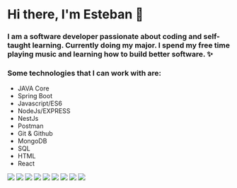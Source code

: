 # Hi there, I'm **Esteban** 👋


### I am a software developer passionate about coding and self-taught learning. Currently doing my major. I spend my free time playing music and learning how to build better software. ✨


### Some technologies that I can work with are:


- JAVA Core  
- Spring Boot 
- Javascript/ES6 
- NodeJs/EXPRESS 
- NestJs
- Postman 
- Git & Github 
- MongoDB 
- SQL 
- HTML
- React

 ![](https://img.icons8.com/color/48/000000/java-coffee-cup-logo--v1.png)
 ![](https://img.icons8.com/color/48/000000/html-5--v1.png)
 ![](https://img.icons8.com/color/48/000000/mysql-logo.png)
 ![](https://img.icons8.com/color/48/000000/mongodb.png)
 ![](https://img.icons8.com/color/48/000000/git.png) 
 ![](https://img.icons8.com/color/48/000000/nodejs.png)
 ![](https://img.icons8.com/color/48/000000/javascript--v1.png)
 ![](https://img.icons8.com/color/48/000000/spring-logo.png)
 ![](https://img.icons8.com/external-tal-revivo-shadow-tal-revivo/24/000000/external-postman-is-the-only-complete-api-development-environment-logo-shadow-tal-revivo.png)
